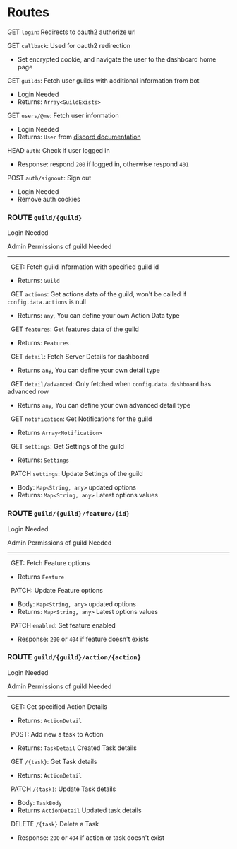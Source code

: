 # Routes

GET `login`: Redirects to oauth2 authorize url

GET `callback`: Used for oauth2 redirection

* Set encrypted cookie, and navigate the user to the dashboard home page

GET `guilds`: Fetch user guilds with additional information from bot

* Login Needed
* Returns: `Array<GuildExists>`

GET `users/@me`: Fetch user information

* Login Needed
* Returns: `User` from [discord documentation](https://discord.com/developers/docs/resources/user#user-object)

HEAD `auth`: Check if user logged in

* Response: respond `200` if logged in, otherwise respond `401`

POST `auth/signout`: Sign out

* Login Needed
* Remove auth cookies

### ROUTE `guild/{guild}`

Login Needed

Admin Permissions of guild Needed
___
&nbsp; GET: Fetch guild information with specified guild id

* Returns: `Guild`

&nbsp; GET `actions`: Get actions data of the guild, won't be called if `config.data.actions` is null

* Returns: `any`, You can define your own Action Data type

&nbsp; GET `features`: Get features data of the guild

* Returns: `Features`

&nbsp; GET `detail`: Fetch Server Details for dashboard

* Returns `any`, You can define your own detail type

&nbsp; GET `detail/advanced`: Only fetched when `config.data.dashboard` has advanced row

* Returns `any`, You can define your own advanced detail type

&nbsp; GET `notification`: Get Notifications for the guild

* Returns `Array<Notification>`

&nbsp; GET `settings`: Get Settings of the guild

* Returns: `Settings`

&nbsp; PATCH `settings`: Update Settings of the guild

* Body: `Map<String, any>` updated options
* Returns: `Map<String, any>` Latest options values

### ROUTE `guild/{guild}/feature/{id}`

Login Needed

Admin Permissions of guild Needed
___
&nbsp; GET: Fetch Feature options

* Returns `Feature`

&nbsp; PATCH: Update Feature options

* Body: `Map<String, any>` updated options
* Returns: `Map<String, any>` Latest options values

&nbsp; PATCH `enabled`: Set feature enabled

* Response: `200` or `404` if feature doesn't exists

### ROUTE `guild/{guild}/action/{action}`

Login Needed

Admin Permissions of guild Needed
___
&nbsp; GET: Get specified Action Details

* Returns: `ActionDetail`

&nbsp; POST: Add new a task to Action

* Returns: `TaskDetail` Created Task details

&nbsp; GET `/{task}`: Get Task details

* Returns: `ActionDetail`

&nbsp; PATCH `/{task}`: Update Task details

* Body: `TaskBody`
* Returns `ActionDetail` Updated task details

&nbsp; DELETE `/{task}` Delete a Task

* Response: `200` or `404` if action or task doesn't exist